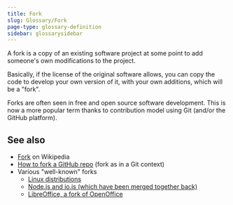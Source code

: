 ```yaml
---
title: Fork
slug: Glossary/Fork
page-type: glossary-definition
sidebar: glossarysidebar
---
```


A fork is a copy of an existing software project at some point to add someone's own modifications to the project.

Basically, if the license of the original software allows, you can copy the code to develop your own version of it, with your own additions, which will be a "fork".

Forks are often seen in free and open source software development. This is now a more popular term thanks to contribution model using Git (and/or the GitHub platform).

## See also

- [Fork](<https://en.wikipedia.org/wiki/Fork_(software_development)>) on Wikipedia
- [How to fork a GitHub repo](https://docs.github.com/en/pull-requests/collaborating-with-pull-requests/working-with-forks/fork-a-repo) (fork as in a Git context)
- Various "well-known" forks
  - [Linux distributions](https://upload.wikimedia.org/wikipedia/commons/1/1b/Linux_Distribution_Timeline.svg)
  - [Node.js and io.js (which have been merged together back)](https://nodejs.org/en/blog/announcements/foundation-v4-announce/)
  - [LibreOffice, a fork of OpenOffice](https://www.libreoffice.org/about-us/who-are-we/)
